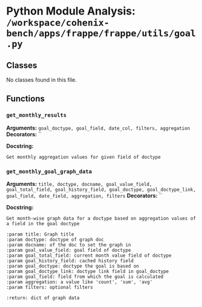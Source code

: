 # Python Module Analysis: `/workspace/cohenix-bench/apps/frappe/frappe/utils/goal.py`

## Classes

No classes found in this file.


## Functions

### `get_monthly_results`
**Arguments:** `goal_doctype, goal_field, date_col, filters, aggregation`
**Decorators:** ``

**Docstring:**
```
Get monthly aggregation values for given field of doctype
```
### `get_monthly_goal_graph_data`
**Arguments:** `title, doctype, docname, goal_value_field, goal_total_field, goal_history_field, goal_doctype, goal_doctype_link, goal_field, date_field, aggregation, filters`
**Decorators:** ``

**Docstring:**
```
Get month-wise graph data for a doctype based on aggregation values of a field in the goal doctype

:param title: Graph title
:param doctype: doctype of graph doc
:param docname: of the doc to set the graph in
:param goal_value_field: goal field of doctype
:param goal_total_field: current month value field of doctype
:param goal_history_field: cached history field
:param goal_doctype: doctype the goal is based on
:param goal_doctype_link: doctype link field in goal_doctype
:param goal_field: field from which the goal is calculated
:param aggregation: a value like 'count', 'sum', 'avg'
:param filters: optional filters

:return: dict of graph data
```

